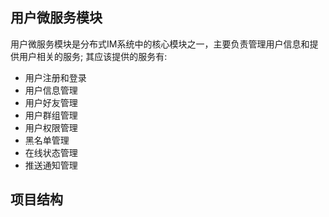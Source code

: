## 用户微服务模块

用户微服务模块是分布式IM系统中的核心模块之一，主要负责管理用户信息和提供用户相关的服务;
其应该提供的服务有:

- 用户注册和登录
- 用户信息管理
- 用户好友管理
- 用户群组管理
- 用户权限管理
- 黑名单管理
- 在线状态管理
- 推送通知管理


## 项目结构



##